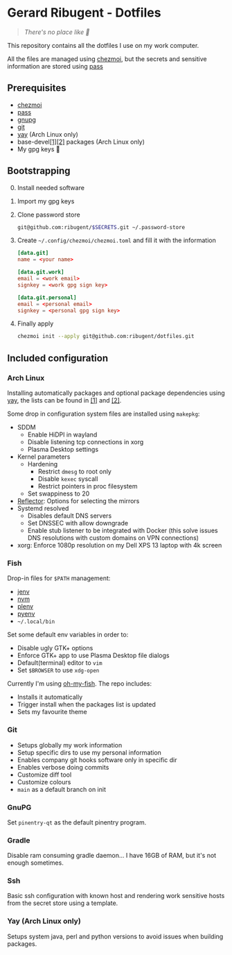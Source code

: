 # Gerard Ribugent - Dotfiles

>_There's no place like 🏡_

This repository contains all the dotfiles I use on my work computer.

All the files are managed using [chezmoi](https://www.chezmoi.io/), but the secrets and sensitive information are stored using [pass](https://www.passwordstore.org/)

## Prerequisites

- [chezmoi](https://www.chezmoi.io/)
- [pass](https://www.passwordstore.org/)
- [gnupg](https://gnupg.org/)
- [git](https://git-scm.com/)
- [yay](https://github.com/Jguer/yay) (Arch Linux only)
- base-devel[\[1\]](https://archlinux.org/groups/x86_64/base-devel/)[\[2\]](https://archlinux.org/groups/any/base-devel/) packages (Arch Linux only)
- My gpg keys 🙈

## Bootstrapping

0. Install needed software
1. Import my gpg keys
2. Clone password store

    ```sh
    git@github.com:ribugent/$SECRETS.git ~/.password-store
    ```

3. Create `~/.config/chezmoi/chezmoi.toml` and fill it with the information

    ```toml
    [data.git]
    name = <your name>

    [data.git.work]
    email = <work email>
    signkey = <work gpg sign key>

    [data.git.personal]
    email = <personal email>
    signkey = <personal gpg sign key>
    ```

4. Finally apply

    ```sh
    chezmoi init --apply git@github.com:ribugent/dotfiles.git
    ```

## Included configuration

### Arch Linux

Installing automatically packages and optional package dependencies using [yay](https://github.com/Jguer/yay), the lists can be found in [\[1\]](https://github.com/ribugent/dotfiles/blob/main/archlinux/packages.txt) and [\[2\]](https://github.com/ribugent/dotfiles/blob/main/archlinux/packages-optional.txt).

Some drop in configuration system files are installed using `makepkg`:

- SDDM
  - Enable HiDPI in wayland
  - Disable listening tcp connections in xorg
  - Plasma Desktop settings
- Kernel parameters
  - Hardening
    - Restrict `dmesg` to root only
    - Disable `kexec` syscall
    - Restrict pointers in proc filesystem
  - Set swappiness to 20
- [Reflector](https://wiki.archlinux.org/title/reflector): Options for selecting the mirrors
- Systemd resolved
  - Disables default DNS servers
  - Set DNSSEC with allow downgrade
  - Enable stub listener to be integrated with Docker (this solve issues DNS resolutions with custom domains on VPN connections)
- xorg: Enforce 1080p resolution on my Dell XPS 13 laptop with 4k screen

### Fish

Drop-in files for `$PATH` management:

- [jenv](https://www.jenv.be/)
- [nvm](https://github.com/nvm-sh/nvm)
- [plenv](https://github.com/tokuhirom/plenv)
- [pyenv](https://github.com/pyenv/pyenv)
- `~/.local/bin`

Set some default env variables in order to:

- Disable ugly GTK+ options
- Enforce GTK+ app to use Plasma Desktop file dialogs
- Default(terminal) editor to `vim`
- Set `$BROWSER` to use `xdg-open`

Currently I'm using [oh-my-fish](https://github.com/oh-my-fish/oh-my-fish). The repo includes:

- Installs it automatically
- Trigger install when the packages list is updated
- Sets my favourite theme

### Git

- Setups globally my work information
- Setup specific dirs to use my personal information
- Enables company git hooks software only in specific dir
- Enables verbose doing commits
- Customize diff tool
- Customize colours
- `main` as a default branch on init

### GnuPG

Set `pinentry-qt` as the default pinentry program.

### Gradle

Disable ram consuming gradle daemon... I have 16GB of RAM, but it's not enough sometimes.

### Ssh

Basic ssh configuration with known host and rendering work sensitive hosts from the secret store using a template.

### Yay (Arch Linux only)

Setups system java, perl and python versions to avoid issues when building packages.
